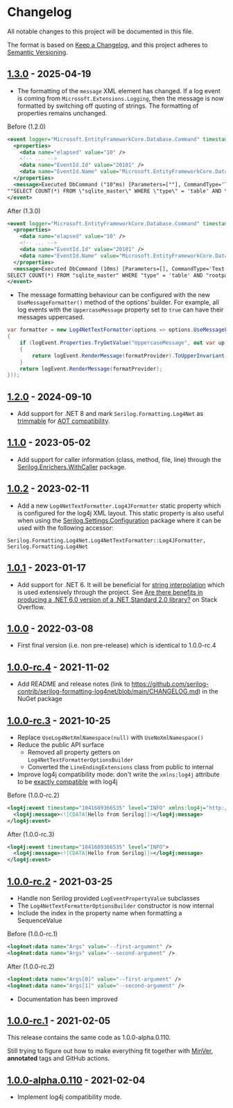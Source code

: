 # Changelog

All notable changes to this project will be documented in this file.

The format is based on [Keep a Changelog](https://keepachangelog.com/en/1.0.0/), and this project adheres to [Semantic Versioning](https://semver.org/spec/v2.0.0.html).

## [1.3.0][1.3.0] - 2025-04-19

- The formatting of the `message` XML element has changed. If a log event is coming from `Microsoft.Extensions.Logging`, then the message is now formatted by switching off quoting of strings. The formatting of properties remains unchanged.

Before (1.2.0)

```xml
<event logger="Microsoft.EntityFrameworkCore.Database.Command" timestamp="2003-01-04T15:09:26.535+01:00" level="INFO">
  <properties>
    <data name="elapsed" value="10" />
    <!-- ... -->
    <data name="EventId.Id" value="20101" />
    <data name="EventId.Name" value="Microsoft.EntityFrameworkCore.Database.Command.CommandExecuted" />
  </properties>
  <message>Executed DbCommand ("10"ms) [Parameters=[""], CommandType='Text', CommandTimeout='30']"
""SELECT COUNT(*) FROM \"sqlite_master\" WHERE \"type\" = 'table' AND \"rootpage\" IS NOT NULL;"</message>
</event>
```

After (1.3.0)

```xml
<event logger="Microsoft.EntityFrameworkCore.Database.Command" timestamp="2003-01-04T15:09:26.535+01:00" level="INFO">
  <properties>
    <data name="elapsed" value="10" />
    <!-- ... -->
    <data name="EventId.Id" value="20101" />
    <data name="EventId.Name" value="Microsoft.EntityFrameworkCore.Database.Command.CommandExecuted" />
  </properties>
  <message>Executed DbCommand (10ms) [Parameters=[], CommandType='Text', CommandTimeout='30']
SELECT COUNT(*) FROM "sqlite_master" WHERE "type" = 'table' AND "rootpage" IS NOT NULL;</message>
</event>
```

- The message formatting behaviour can be configured with the new `UseMessageFormatter()` method of the options' builder. For example, all log events with the `UppercaseMessage` property set to `true` can have their messages uppercased.

```csharp
var formatter = new Log4NetTextFormatter(options => options.UseMessageFormatter((logEvent, formatProvider) =>
{
    if (logEvent.Properties.TryGetValue("UppercaseMessage", out var up) && up is ScalarValue { Value: true })
    {
        return logEvent.RenderMessage(formatProvider).ToUpperInvariant();
    }
    return logEvent.RenderMessage(formatProvider);
}));
```

## [1.2.0][1.2.0] - 2024-09-10

- Add support for .NET 8 and mark `Serilog.Formatting.Log4Net` as [trimmable](https://learn.microsoft.com/en-us/dotnet/core/deploying/trimming/trim-self-contained) for [AOT compatibility](https://learn.microsoft.com/en-us/dotnet/core/deploying/native-aot/).

## [1.1.0][1.1.0] - 2023-05-02

- Add support for caller information (class, method, file, line) through the [Serilog.Enrichers.WithCaller](https://www.nuget.org/packages/Serilog.Enrichers.WithCaller/) package.

## [1.0.2][1.0.2] - 2023-02-11

- Add a new `Log4NetTextFormatter.Log4JFormatter` static property which is configured for the log4j XML layout. This static property is also useful when using the [Serilog.Settings.Configuration](https://github.com/serilog/serilog-settings-configuration/) package where it can be used with the following accessor:

```text
Serilog.Formatting.Log4Net.Log4NetTextFormatter::Log4JFormatter, Serilog.Formatting.Log4Net
```

## [1.0.1][1.0.1] - 2023-01-17

- Add support for .NET 6. It will be beneficial for [string interpolation](https://devblogs.microsoft.com/dotnet/performance-improvements-in-net-6/#arrays-strings-spans) which is used extensively through the project. See [Are there benefits in producing a .NET 6.0 version of a .NET Standard 2.0 library?](https://stackoverflow.com/questions/70778797/are-there-benefits-in-producing-a-net-6-0-version-of-a-net-standard-2-0-librar/72266562#72266562) on Stack Overflow.

## [1.0.0][1.0.0] - 2022-03-08

- First final version (i.e. non pre-release) which is identical to 1.0.0-rc.4

## [1.0.0-rc.4][1.0.0-rc.4] - 2021-11-02

- Add README and release notes (link to https://github.com/serilog-contrib/serilog-formatting-log4net/blob/main/CHANGELOG.md) in the NuGet package

## [1.0.0-rc.3][1.0.0-rc.3] - 2021-10-25

- Replace `UseLog4NetXmlNamespace(null)` with `UseNoXmlNamespace()`
- Reduce the public API surface
  - Removed all property getters on `Log4NetTextFormatterOptionsBuilder`
  - Converted the `LineEndingExtensions` class from public to internal
- Improve log4j compatibility mode: don't write the `xmlns:log4j` attribute to be [exactly compatible](https://github.com/apache/log4j/blob/v1_2_17/src/main/java/org/apache/log4j/xml/XMLLayout.java#L137-L145) with log4j

Before (1.0.0-rc.2)

```xml
<log4j:event timestamp="1041689366535" level="INFO" xmlns:log4j="http://jakarta.apache.org/log4j/"> 
  <log4j:message><![CDATA[Hello from Serilog]]></log4j:message> 
</log4j:event>
```

After (1.0.0-rc.3)

```xml
<log4j:event timestamp="1041689366535" level="INFO"> 
  <log4j:message><![CDATA[Hello from Serilog]]></log4j:message> 
</log4j:event>
```

## [1.0.0-rc.2][1.0.0-rc.2] - 2021-03-25

- Handle non Serilog provided `LogEventPropertyValue` subclasses
- The `Log4NetTextFormatterOptionsBuilder` constructor is now internal
- Include the index in the property name when formatting a SequenceValue

Before (1.0.0-rc.1)

```xml
<log4net:data name="Args" value="--first-argument" />
<log4net:data name="Args" value="--second-argument" />
```

After (1.0.0-rc.2)

```xml
<log4net:data name="Args[0]" value="--first-argument" />
<log4net:data name="Args[1]" value="--second-argument" />
```

- Documentation has been improved

## [1.0.0-rc.1][1.0.0-rc.1] - 2021-02-05

This release contains the same code as 1.0.0-alpha.0.110.

Still trying to figure out how to make everything fit together with [MinVer](https://github.com/adamralph/minver), **annotated** tags and GitHub actions.

## [1.0.0-alpha.0.110][1.0.0-alpha.0.110] - 2021-02-04

- Implement log4j compatibility mode.

[Unreleased]: https://github.com/serilog-contrib/serilog-formatting-log4net/compare/1.3.0...HEAD
[1.3.0]: https://github.com/serilog-contrib/serilog-formatting-log4net/compare/1.2.0...1.3.0
[1.2.0]: https://github.com/serilog-contrib/serilog-formatting-log4net/compare/1.1.0...1.2.0
[1.1.0]: https://github.com/serilog-contrib/serilog-formatting-log4net/compare/1.0.2...1.1.0
[1.0.2]: https://github.com/serilog-contrib/serilog-formatting-log4net/compare/1.0.1...1.0.2
[1.0.1]: https://github.com/serilog-contrib/serilog-formatting-log4net/compare/1.0.0...1.0.1
[1.0.0]: https://github.com/serilog-contrib/serilog-formatting-log4net/compare/1.0.0-rc.4...1.0.0
[1.0.0-rc.4]: https://github.com/serilog-contrib/serilog-formatting-log4net/compare/1.0.0-rc.3...1.0.0-rc.4
[1.0.0-rc.3]: https://github.com/serilog-contrib/serilog-formatting-log4net/compare/1.0.0-rc.2...1.0.0-rc.3
[1.0.0-rc.2]: https://github.com/serilog-contrib/serilog-formatting-log4net/compare/1.0.0-rc.1...1.0.0-rc.2
[1.0.0-rc.1]: https://github.com/serilog-contrib/serilog-formatting-log4net/compare/1.0.0-alpha.0.110...1.0.0-rc.1
[1.0.0-alpha.0.110]: https://github.com/serilog-contrib/serilog-formatting-log4net/releases/tag/1.0.0-alpha.0.110
